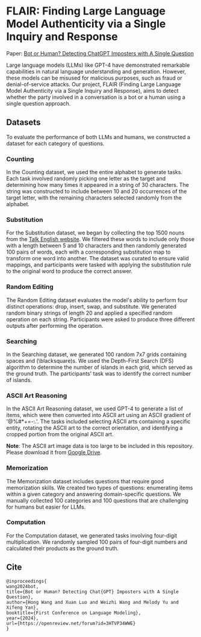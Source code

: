 # FLAIR: Finding Large Language Model Authenticity via a Single Inquiry and Response

Paper: [Bot or Human? Detecting ChatGPT Imposters with A Single Question](https://arxiv.org/abs/2305.06424)

Large language models (LLMs) like GPT-4 have demonstrated remarkable capabilities in natural language understanding and generation. However, these models can be misused for malicious purposes, such as fraud or denial-of-service attacks. Our project, FLAIR (Finding Large Language Model Authenticity via a Single Inquiry and Response), aims to detect whether the party involved in a conversation is a bot or a human using a single question approach.

## Datasets

To evaluate the performance of both LLMs and humans, we constructed a dataset for each category of questions.

### Counting

In the Counting dataset, we used the entire alphabet to generate tasks. Each task involved randomly picking one letter as the target and determining how many times it appeared in a string of 30 characters. The string was constructed to include between 10 and 20 occurrences of the target letter, with the remaining characters selected randomly from the alphabet.

### Substitution

For the Substitution dataset, we began by collecting the top 1500 nouns from the [Talk English website](https://www.talkenglish.com/vocabulary/top-1500-nouns.aspx). We filtered these words to include only those with a length between 5 and 10 characters and then randomly generated 100 pairs of words, each with a corresponding substitution map to transform one word into another. The dataset was curated to ensure valid mappings, and participants were tasked with applying the substitution rule to the original word to produce the correct answer.

### Random Editing

The Random Editing dataset evaluates the model's ability to perform four distinct operations: drop, insert, swap, and substitute. We generated random binary strings of length 20 and applied a specified random operation on each string. Participants were asked to produce three different outputs after performing the operation.

### Searching

In the Searching dataset, we generated 100 random 7x7 grids containing spaces and \(\blacksquare\)s. We used the Depth-First Search (DFS) algorithm to determine the number of islands in each grid, which served as the ground truth. The participants' task was to identify the correct number of islands.

### ASCII Art Reasoning

In the ASCII Art Reasoning dataset, we used GPT-4 to generate a list of items, which were then converted into ASCII art using an ASCII gradient of '@%\#*+=-:.'. The tasks included selecting ASCII arts containing a specific entity, rotating the ASCII art to the correct orientation, and identifying a cropped portion from the original ASCII art.

**Note**: The ASCII art image data is too large to be included in this repository. Please download it from [Google Drive](https://drive.google.com/file/d/1acLoe-2od8xVFsHOj2fiKipDGH8k3Htj/view?usp=sharing).

### Memorization

The Memorization dataset includes questions that require good memorization skills. We created two types of questions: enumerating items within a given category and answering domain-specific questions. We manually collected 100 categories and 100 questions that are challenging for humans but easier for LLMs.

### Computation

For the Computation dataset, we generated tasks involving four-digit multiplication. We randomly sampled 100 pairs of four-digit numbers and calculated their products as the ground truth.

## Cite

```
@inproceedings{
wang2024bot,
title={Bot or Human? Detecting Chat{GPT} Imposters with A Single Question},
author={Hong Wang and Xuan Luo and Weizhi Wang and Melody Yu and Xifeng Yan},
booktitle={First Conference on Language Modeling},
year={2024},
url={https://openreview.net/forum?id=3HTVP34WWE}
}
```

